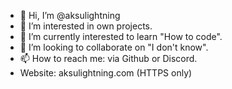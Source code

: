 - 👋 Hi, I’m @aksulightning
- 👀 I’m interested in own projects.
- 🌱 I’m currently interested to learn "How to code".
- 💞️ I’m looking to collaborate on "I don't know".
- 📫 How to reach me: via Github or Discord.
- Website: aksulightning.com (HTTPS only)

<!---
aksulightning/aksulightning is a ✨ special ✨ repository because its `README.md` (this file) appears on your GitHub profile.
You can click the Preview link to take a look at your changes.
--->
